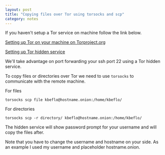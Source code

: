 ```yaml
---
layout: post
title: "Copying files over Tor using torsocks and scp"
category: notes
---
```


If you haven't setup a Tor service on machine follow the link below.

[Setting up Tor on your machine on Torproject.org](https://www.torproject.org/docs/debian.html.en)

[Setting up Tor hidden service](https://www.torproject.org/docs/tor-onion-service.html.en)

We'll take advantage on port forwarding your ssh port 22 using a Tor hidden service.

To copy files or directories over Tor we need to use `torsocks` to communicate with the remote machine.

For files

```
torsocks scp file kbeflo@hostname.onion:/home/kbeflo/
```

For directories

```
torsocks scp -r directory/ kbeflo@hostname.onion:/home/kbeflo/
```

The hidden service will show password prompt for your username and will copy the files after.

Note that you have to change the username and hostname on your side. As an example I used my username and placeholder hostname.onion.
